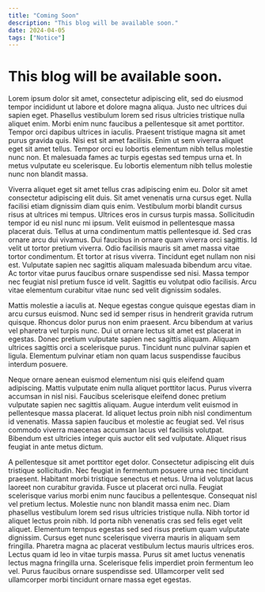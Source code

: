 ```yaml
---
title: "Coming Soon"
description: "This blog will be available soon."
date: 2024-04-05
tags: ["Notice"]
---
```

# This blog will be available soon.
Lorem ipsum dolor sit amet, consectetur adipiscing elit, sed do eiusmod tempor incididunt ut labore et dolore magna aliqua. Justo nec ultrices dui sapien eget. Phasellus vestibulum lorem sed risus ultricies tristique nulla aliquet enim. Morbi enim nunc faucibus a pellentesque sit amet porttitor. Tempor orci dapibus ultrices in iaculis. Praesent tristique magna sit amet purus gravida quis. Nisi est sit amet facilisis. Enim ut sem viverra aliquet eget sit amet tellus. Tempor orci eu lobortis elementum nibh tellus molestie nunc non. Et malesuada fames ac turpis egestas sed tempus urna et. In metus vulputate eu scelerisque. Eu lobortis elementum nibh tellus molestie nunc non blandit massa.

Viverra aliquet eget sit amet tellus cras adipiscing enim eu. Dolor sit amet consectetur adipiscing elit duis. Sit amet venenatis urna cursus eget. Nulla facilisi etiam dignissim diam quis enim. Vestibulum morbi blandit cursus risus at ultrices mi tempus. Ultrices eros in cursus turpis massa. Sollicitudin tempor id eu nisl nunc mi ipsum. Velit euismod in pellentesque massa placerat duis. Tellus at urna condimentum mattis pellentesque id. Sed cras ornare arcu dui vivamus. Dui faucibus in ornare quam viverra orci sagittis. Id velit ut tortor pretium viverra. Odio facilisis mauris sit amet massa vitae tortor condimentum. Et tortor at risus viverra. Tincidunt eget nullam non nisi est. Vulputate sapien nec sagittis aliquam malesuada bibendum arcu vitae. Ac tortor vitae purus faucibus ornare suspendisse sed nisi. Massa tempor nec feugiat nisl pretium fusce id velit. Sagittis eu volutpat odio facilisis. Arcu vitae elementum curabitur vitae nunc sed velit dignissim sodales.

Mattis molestie a iaculis at. Neque egestas congue quisque egestas diam in arcu cursus euismod. Nunc sed id semper risus in hendrerit gravida rutrum quisque. Rhoncus dolor purus non enim praesent. Arcu bibendum at varius vel pharetra vel turpis nunc. Dui ut ornare lectus sit amet est placerat in egestas. Donec pretium vulputate sapien nec sagittis aliquam. Aliquam ultrices sagittis orci a scelerisque purus. Tincidunt nunc pulvinar sapien et ligula. Elementum pulvinar etiam non quam lacus suspendisse faucibus interdum posuere.

Neque ornare aenean euismod elementum nisi quis eleifend quam adipiscing. Mattis vulputate enim nulla aliquet porttitor lacus. Purus viverra accumsan in nisl nisi. Faucibus scelerisque eleifend donec pretium vulputate sapien nec sagittis aliquam. Augue interdum velit euismod in pellentesque massa placerat. Id aliquet lectus proin nibh nisl condimentum id venenatis. Massa sapien faucibus et molestie ac feugiat sed. Vel risus commodo viverra maecenas accumsan lacus vel facilisis volutpat. Bibendum est ultricies integer quis auctor elit sed vulputate. Aliquet risus feugiat in ante metus dictum.

A pellentesque sit amet porttitor eget dolor. Consectetur adipiscing elit duis tristique sollicitudin. Nec feugiat in fermentum posuere urna nec tincidunt praesent. Habitant morbi tristique senectus et netus. Urna id volutpat lacus laoreet non curabitur gravida. Fusce ut placerat orci nulla. Feugiat scelerisque varius morbi enim nunc faucibus a pellentesque. Consequat nisl vel pretium lectus. Molestie nunc non blandit massa enim nec. Diam phasellus vestibulum lorem sed risus ultricies tristique nulla. Nibh tortor id aliquet lectus proin nibh. Id porta nibh venenatis cras sed felis eget velit aliquet. Elementum tempus egestas sed sed risus pretium quam vulputate dignissim. Cursus eget nunc scelerisque viverra mauris in aliquam sem fringilla. Pharetra magna ac placerat vestibulum lectus mauris ultrices eros. Lectus quam id leo in vitae turpis massa. Purus sit amet luctus venenatis lectus magna fringilla urna. Scelerisque felis imperdiet proin fermentum leo vel. Purus faucibus ornare suspendisse sed. Ullamcorper velit sed ullamcorper morbi tincidunt ornare massa eget egestas.
